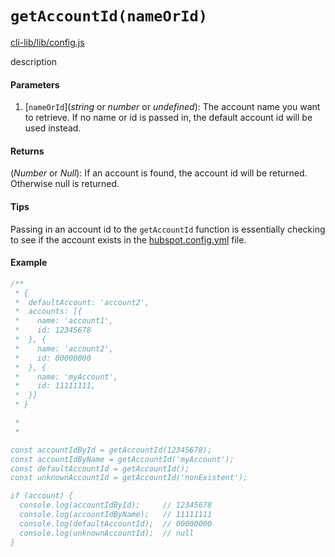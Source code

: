 # `getAccountId(nameOrId)`

[cli-lib/lib/config.js](https://github.com/HubSpot/hubspot-cli/blob/master/packages/cli-lib/lib/config.js)

description

#### Parameters

1. [`nameOrId`](_string_ or _number_ or _undefined_): The account name you want to retrieve. If no name or id is passed in, the default account id will be used instead.

#### Returns

(_Number_ or _Null_): If an account is found, the account id will be returned. Otherwise null is returned.

#### Tips

Passing in an account id to the `getAccountId` function is essentially checking to see if the account exists in the [hubspot.config.yml](../../HubspotConfigFile.md) file.

#### Example

```js
/**
 * {
 *  defaultAccount: 'account2',
 *  accounts: [{
 *    name: 'account1',
 *    id: 12345678
 *  }, {
 *    name: 'account2',
 *    id: 00000000
 *  }, {
 *    name: 'myAccount',
 *    id: 11111111,
 *  }]
 * }

 *
 *

const accountIdById = getAccountId(12345678);
const accountIdByName = getAccountId('myAccount');
const defaultAccountId = getAccountId();
const unknownAccountId = getAccountId('nonExistent');

if (account) {
  console.log(accountIdById);     // 12345678
  console.log(accountIdByName);   // 11111111
  console.log(defaultAccountId);  // 00000000
  console.log(unknownAccountId);  // null
}
```
